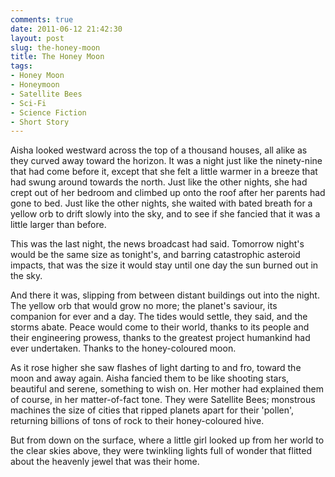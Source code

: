 ```yaml
---
comments: true
date: 2011-06-12 21:42:30
layout: post
slug: the-honey-moon
title: The Honey Moon
tags:
- Honey Moon
- Honeymoon
- Satellite Bees
- Sci-Fi
- Science Fiction
- Short Story
---
```


<div class="story" markdown="1">
Aisha looked westward across the top of a thousand houses, all alike as they curved away toward the horizon.  It was a night just like the ninety-nine that had come before it, except that she felt a little warmer in a breeze that had swung around towards the north.  Just like the other nights, she had crept out of her bedroom and climbed up onto the roof after her parents had gone to bed.  Just like the other nights, she waited with bated breath for a yellow orb to drift slowly into the sky, and to see if she fancied that it was a little larger than before.

This was the last night, the news broadcast had said.  Tomorrow night's would be the same size as tonight's, and barring catastrophic asteroid impacts, that was the size it would stay until one day the sun burned out in the sky.

And there it was, slipping from between distant buildings out into the night.  The yellow orb that would grow no more; the planet's saviour, its companion for ever and a day.  The tides would settle, they said, and the storms abate.  Peace would come to their world, thanks to its people and their engineering prowess, thanks to the greatest project humankind had ever undertaken.  Thanks to the honey-coloured moon.

As it rose higher she saw flashes of light darting to and fro, toward the moon and away again.  Aisha fancied them to be like shooting stars, beautiful and serene, something to wish on.  Her mother had explained them of course, in her matter-of-fact tone.  They were Satellite Bees; monstrous machines the size of cities that ripped planets apart for their 'pollen', returning billions of tons of rock to their honey-coloured hive.

But from down on the surface, where a little girl looked up from her world to the clear skies above, they were twinkling lights full of wonder that flitted about the heavenly jewel that was their home.
</div>
